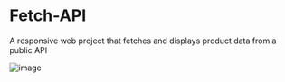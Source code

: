 # Fetch-API
A responsive web project that fetches and displays product data from a public API

![image](https://github.com/user-attachments/assets/16e06977-8443-49f1-9918-06e9941e26cf)



